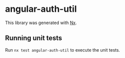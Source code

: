 # angular-auth-util

This library was generated with [Nx](https://nx.dev).

## Running unit tests

Run `nx test angular-auth-util` to execute the unit tests.
